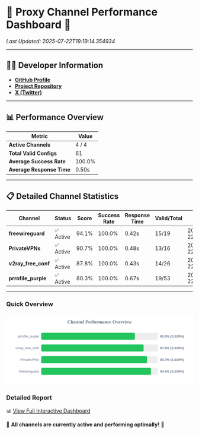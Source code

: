 # 🌟 Proxy Channel Performance Dashboard 🌟

_Last Updated: 2025-07-22T19:19:14.354934_

---

## 👩‍💻 Developer Information

- **[GitHub Profile](https://github.com/4n0nymou3)**  
- **[Project Repository](https://github.com/4n0nymou3/multi-proxy-config-fetcher)**  
- **[X (Twitter)](https://x.com/4n0nymou3)**  

---

## 📊 Performance Overview

| Metric                | Value       |
|-----------------------|-------------|
| **Active Channels**   | 4 / 4       |
| **Total Valid Configs** | 61          |
| **Average Success Rate** | 100.0%      |
| **Average Response Time** | 0.50s       |

---

## 📋 Detailed Channel Statistics

| Channel          | Status     | Score  | Success Rate | Response Time | Valid/Total | Last Success               |
|------------------|------------|--------|--------------|---------------|-------------|----------------------------|
| **freewireguard**  | ✅ Active  | 94.1%  | 100.0% | 0.42s         | 15/19       | 2025-07-22T19:19:14.353162 |
| **PrivateVPNs**  | ✅ Active  | 90.7%  | 100.0% | 0.48s         | 13/16       | 2025-07-22T19:19:13.907656 |
| **v2ray_free_conf**  | ✅ Active  | 87.8%  | 100.0% | 0.43s         | 14/26       | 2025-07-22T19:19:13.383335 |
| **prrofile_purple**  | ✅ Active  | 80.3%  | 100.0% | 0.67s         | 19/53       | 2025-07-22T19:19:12.858964 |

---

### Quick Overview
<div align="center">
  <a href="https://raw.githubusercontent.com/nullluser/NullRepo/refs/heads/main/assets/channel_stats_chart.svg">
    <img src="https://raw.githubusercontent.com/nullluser/NullRepo/refs/heads/main/assets/channel_stats_chart.svg" alt="Source Performance Statistics" width="800">
  </a>
</div>

### Detailed Report
📊 [View Full Interactive Dashboard](https://htmlpreview.github.io/?https://github.com/nullluser/NullRepo/blob/main/assets/performance_report.html)

🎉 **All channels are currently active and performing optimally!** 🎉
